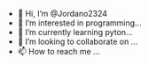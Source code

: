 - 👋 Hi, I’m @Jordano2324
- 👀 I’m interested in programming...
- 🌱 I’m currently learning pyton...
- 💞️ I’m looking to collaborate on ...
- 📫 How to reach me ...

<!---
Jordano2324/Jordano2324 is a ✨ special ✨ repository because its `README.md` (this file) appears on your GitHub profile.
You can click the Preview link to take a look at your changes.
--->
